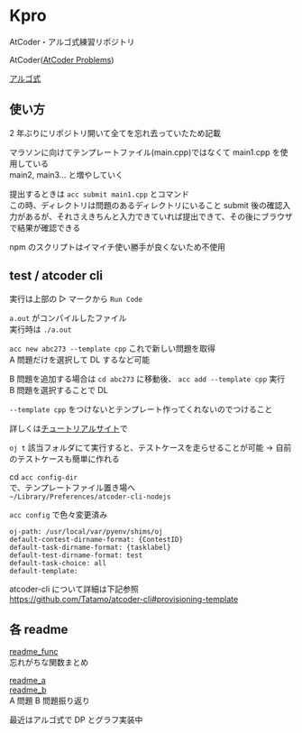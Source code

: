 # Kpro

AtCoder・アルゴ式練習リポジトリ

AtCoder([AtCoder Problems](https://kenkoooo.com/atcoder/#/table/syk2020))

[アルゴ式](https://algo-method.com/tasks)

## 使い方

2 年ぶりにリポジトリ開いて全てを忘れ去っていたため記載

マラソンに向けてテンプレートファイル(main.cpp)ではなくて main1.cpp を使用している  
main2, main3... と増やしていく

提出するときは `acc submit main1.cpp` とコマンド  
この時、ディレクトリは問題のあるディレクトリにいること
submit 後の確認入力があるが、それさえきちんと入力できていれば提出できて、その後にブラウザで結果が確認できる

npm のスクリプトはイマイチ使い勝手が良くないため不使用

## test / atcoder cli

実行は上部の ▷ マークから `Run Code`

`a.out` がコンパイルしたファイル  
実行時は `./a.out`

`acc new abc273 --template cpp` これで新しい問題を取得  
A 問題だけを選択して DL するなど可能

B 問題を追加する場合は `cd abc273` に移動後、 `acc add --template cpp` 実行  
B 問題を選択することで DL

`--template cpp` をつけないとテンプレート作ってくれないのでつけること

詳しくは[チュートリアルサイト](http://tatamo.81.la/blog/2018/12/07/atcoder-cli-tutorial/)で

`oj t` 該当フォルダにて実行すると、テストケースを走らせることが可能
→ 自前のテストケースも簡単に作れる

cd `acc config-dir`  
で、テンプレートファイル置き場へ  
`~/Library/Preferences/atcoder-cli-nodejs`

`acc config` で色々変更済み

```
oj-path: /usr/local/var/pyenv/shims/oj
default-contest-dirname-format: {ContestID}
default-task-dirname-format: {tasklabel}
default-test-dirname-format: test
default-task-choice: all
default-template:
```

atcoder-cli について詳細は下記参照  
https://github.com/Tatamo/atcoder-cli#provisioning-template

## 各 readme

[readme_func](readme_func.md)  
忘れがちな関数まとめ

[readme_a](readme_a.md)  
[readme_b](readme_b.md)  
A 問題 B 問題振り返り

最近はアルゴ式で DP とグラフ実装中
